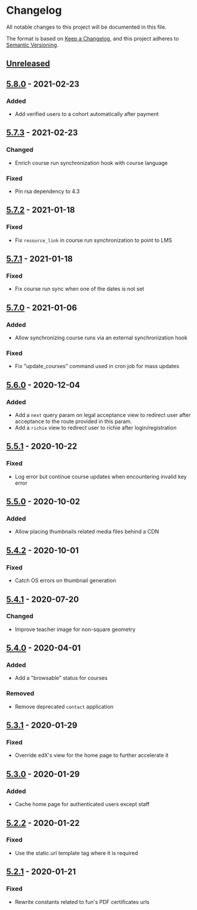 # Changelog

All notable changes to this project will be documented in this file.

The format is based on [Keep a Changelog](https://keepachangelog.com/en/1.0.0/),
and this project adheres to [Semantic Versioning](https://semver.org/spec/v2.0.0.html).

## [Unreleased]

## [5.8.0] - 2021-02-23

### Added

- Add verified users to a cohort automatically after payment

## [5.7.3] - 2021-02-23

### Changed

- Enrich course run synchronization hook with course language

### Fixed

- Pin rsa dependency to 4.3

## [5.7.2] - 2021-01-18

### Fixed

- Fix `resource_link` in course run synchronization to point to LMS

## [5.7.1] - 2021-01-18

### Fixed

- Fix course run sync when one of the dates is not set

## [5.7.0] - 2021-01-06

### Added

- Allow synchronizing course runs via an external synchronization hook

### Fixed

- Fix "update_courses" command used in cron job for mass updates

## [5.6.0] - 2020-12-04

### Added

- Add a `next` query param on legal acceptance view to redirect user after
  acceptance to the route provided in this param.
- Add a `richie` view to redirect user to richie after login/registration

## [5.5.1] - 2020-10-22

### Fixed

- Log error but continue course updates when encountering invalid key error

## [5.5.0] - 2020-10-02

### Added

- Allow placing thumbnails related media files behind a CDN

## [5.4.2] - 2020-10-01

### Fixed

- Catch OS errors on thumbnail generation

## [5.4.1] - 2020-07-20

### Changed

- Improve teacher image for non-square geometry

## [5.4.0] - 2020-04-01

### Added

- Add a "browsable" status for courses

### Removed

- Remove deprecated `contact` application

## [5.3.1] - 2020-01-29

### Fixed

- Override edX's view for the home page to further accelerate it

## [5.3.0] - 2020-01-29

### Added

- Cache home page for authenticated users except staff

## [5.2.2] - 2020-01-22

### Fixed

- Use the static.url template tag where it is required

## [5.2.1] - 2020-01-21

### Fixed

- Rewrite constants related to fun's PDF certificates urls

[unreleased]: https://github.com/openfun/fun-apps/compare/v5.8.0...HEAD
[5.8.0]: https://github.com/openfun/fun-apps/compare/v5.7.3...v5.8.0
[5.7.3]: https://github.com/openfun/fun-apps/compare/v5.7.2...v5.7.3
[5.7.2]: https://github.com/openfun/fun-apps/compare/v5.7.1...v5.7.2
[5.7.1]: https://github.com/openfun/fun-apps/compare/v5.7.0...v5.7.1
[5.7.0]: https://github.com/openfun/fun-apps/compare/v5.6.0...v5.7.0
[5.6.0]: https://github.com/openfun/fun-apps/compare/v5.5.1...v5.6.0
[5.5.1]: https://github.com/openfun/fun-apps/compare/v5.5.0...v5.5.1
[5.5.0]: https://github.com/openfun/fun-apps/compare/v5.4.2...v5.5.0
[5.4.2]: https://github.com/openfun/fun-apps/compare/v5.4.0...v5.4.2
[5.4.1]: https://github.com/openfun/fun-apps/compare/v5.4.0...v5.4.1
[5.4.0]: https://github.com/openfun/fun-apps/compare/v5.3.1...v5.4.0
[5.3.1]: https://github.com/openfun/fun-apps/compare/v5.3.0...v5.3.1
[5.3.0]: https://github.com/openfun/fun-apps/compare/v5.2.2...v5.3.0
[5.2.2]: https://github.com/openfun/fun-apps/compare/v5.2.1...v5.2.2
[5.2.1]: https://github.com/openfun/fun-apps/releases/tag/v5.2.1
[5.2.1]: https://github.com/openfun/fun-apps/releases/tag/v5.2.1
